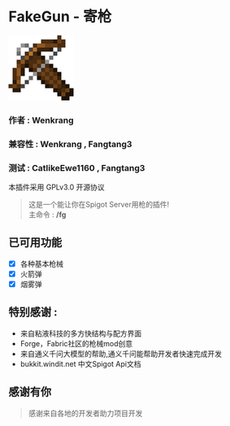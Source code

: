 # FakeGun - 寄枪
![Image text](Boat.png)
### 作者 : Wenkrang 
### 兼容性 : Wenkrang , Fangtang3
### 测试 : CatlikeEwe1160 , Fangtang3
本插件采用 GPLv3.0 开源协议
>这是一个能让你在Spigot Server用枪的插件! <br />
主命令 : **/fg**
## 已可用功能 
- [x] 各种基本枪械
- [x] 火箭弹
- [x] 烟雾弹
## 特别感谢 :
- 来自粘液科技的多方快结构与配方界面
- Forge，Fabric社区的枪械mod创意
- 来自通义千问大模型的帮助,通义千问能帮助开发者快速完成开发
- bukkit.windit.net 中文Spigot Api文档

## 感谢有你
>感谢来自各地的开发者助力项目开发 <br />

